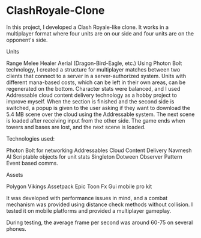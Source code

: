 # ClashRoyale-Clone
In this project, I developed a Clash Royale-like clone. It works in a multiplayer format where four units are on our side and four units are on the opponent's side.

Units

Range
Melee
Healer
Aerial (Dragon-Bird-Eagle, etc.)
Using Photon Bolt technology, I created a structure for multiplayer matches between two clients that connect to a server in a server-authorized system. 
Units with different mana-based costs, which can be left in their own areas, can be regenerated on the bottom. Character stats were balanced,
and I used Addressable cloud content delivery technology as a hobby project to improve myself. When the section is finished and the second side is switched,
a popup is given to the user asking if they want to download the 5.4 MB scene over the cloud using the Addressable system. 
The next scene is loaded after receiving input from the other side. The game ends when towers and bases are lost, and the next scene is loaded.

Technologies used:

Photon Bolt for networking
Addressables Cloud Content Delivery
Navmesh AI
Scriptable objects for unit stats
Singleton
Dotween
Observer Pattern
Event based comms.

Assets

Polygon Vikings Assetpack
Epic Toon Fx
Gui mobile pro kit

It was developed with performance issues in mind, and a combat mechanism was provided using distance check methods without collision.
I tested it on mobile platforms and provided a multiplayer gameplay.

During testing, the average frame per second was around 60-75 on several phones.
